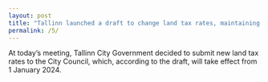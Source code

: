```yaml
---
layout: post
title: "Tallinn launched a draft to change land tax rates, maintaining the current homestead tax exemption"
permalink: /5/
---
```

At today’s meeting, Tallinn City Government decided to submit new land tax rates to the City Council, which, according to the draft, will take effect from 1 January 2024.